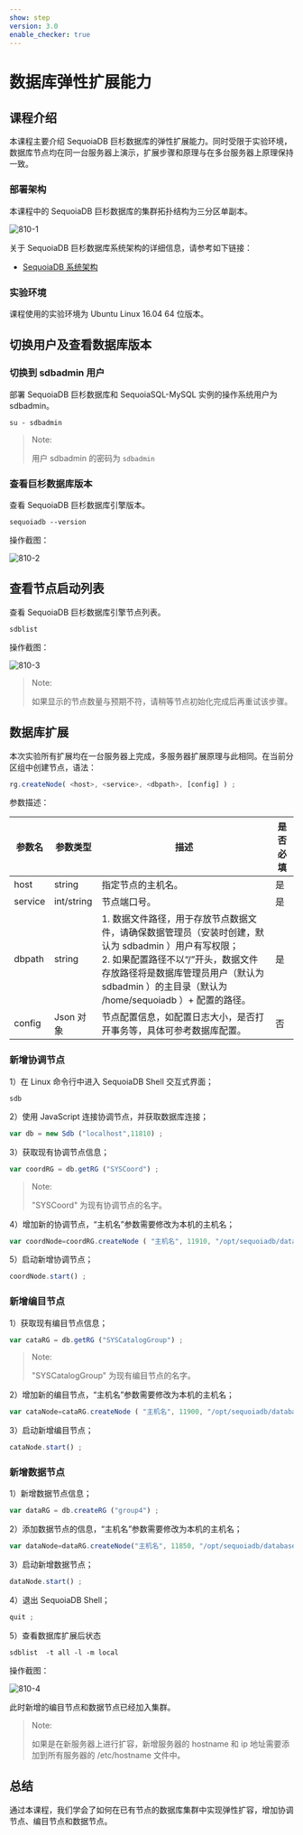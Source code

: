 ```yaml
---
show: step
version: 3.0
enable_checker: true
---
```




# 数据库弹性扩展能力

## 课程介绍

本课程主要介绍 SequoiaDB 巨杉数据库的弹性扩展能力。同时受限于实验环境，数据库节点均在同一台服务器上演示，扩展步骤和原理与在多台服务器上原理保持一致。

### 部署架构

本课程中的 SequoiaDB 巨杉数据库的集群拓扑结构为三分区单副本。

![810-1](https://doc.shiyanlou.com/courses/1544/1207281/edad10d1fca39ab74e2d0a1c01d34154)

关于 SequoiaDB 巨杉数据库系统架构的详细信息，请参考如下链接：

* [SequoiaDB 系统架构](http://doc.sequoiadb.com/cn/sequoiadb-cat_id-1519649201-edition_id-0)

### 实验环境

课程使用的实验环境为 Ubuntu Linux 16.04 64 位版本。

## 切换用户及查看数据库版本

### 切换到 sdbadmin 用户

部署 SequoiaDB 巨杉数据库和 SequoiaSQL-MySQL 实例的操作系统用户为 sdbadmin。

```shell
su - sdbadmin
```

>Note:
>
>用户 sdbadmin 的密码为 `sdbadmin`

### 查看巨杉数据库版本

查看 SequoiaDB 巨杉数据库引擎版本。

```shell
sequoiadb --version
```

操作截图：

![810-2](https://doc.shiyanlou.com/courses/1469/1207281/b4082b0d6d6bdf89d229aa713a53759d)

## 查看节点启动列表

查看 SequoiaDB 巨杉数据库引擎节点列表。

```shell
sdblist
```

操作截图：

![810-3](https://doc.shiyanlou.com/courses/1469/1207281/02fcaa58ac27e91688ead137fa748d6e)

>Note:
>
>如果显示的节点数量与预期不符，请稍等节点初始化完成后再重试该步骤。

## 数据库扩展

本次实验所有扩展均在一台服务器上完成，多服务器扩展原理与此相同。在当前分区组中创建节点，语法：

```javascript
rg.createNode( <host>, <service>, <dbpath>, [config] ) ;
```

参数描述：

| 参数名 | 参数类型   | 描述 | 是否必填 |
| ----- | --------- | ----------- | ------- |
| host | string | 指定节点的主机名。 | 是 |
| service  | 	int/string     | 节点端口号。    | 是 |
| dbpath  | string     | 1. 数据文件路径，用于存放节点数据文件，请确保数据管理员（安装时创建，默认为 sdbadmin ）用户有写权限； <br> 2. 如果配置路径不以“/”开头，数据文件存放路径将是数据库管理员用户（默认为 sdbadmin ）的主目录（默认为 /home/sequoiadb ）+ 配置的路径。    | 是 |
| config  | Json 对象     | 节点配置信息，如配置日志大小，是否打开事务等，具体可参考数据库配置。    | 否 |

### 新增协调节点

1）在 Linux 命令行中进入 SequoiaDB Shell 交互式界面；

```shell
sdb
```

2）使用 JavaScript 连接协调节点，并获取数据库连接；

```javascript
var db = new Sdb ("localhost",11810) ;
```

3）获取现有协调节点信息；

```javascript
var coordRG = db.getRG ("SYSCoord") ;
```

> Note:
>
> "SYSCoord" 为现有协调节点的名字。

4）增加新的协调节点，“主机名”参数需要修改为本机的主机名；

```javascript
var coordNode=coordRG.createNode ( "主机名", 11910, "/opt/sequoiadb/database/coord/11910/", { logfilenum : 5 , transactionon : true } ) ;
```

5）启动新增协调节点；

```javascript
coordNode.start() ;
```

### 新增编目节点

1）获取现有编目节点信息；

```javascript
var cataRG = db.getRG ("SYSCatalogGroup") ;
```

> Note:
>
> "SYSCatalogGroup" 为现有编目节点的名字。

2）增加新的编目节点，“主机名”参数需要修改为本机的主机名；

```javascript
var cataNode=cataRG.createNode ( "主机名", 11900, "/opt/sequoiadb/database/cata/11900/", { logfilenum : 5 , transactionon : true } ) ;
```

3）启动新增编目节点；

```javascript
cataNode.start() ;
```

### 新增数据节点

1）新增数据节点信息；

```javascript
var dataRG = db.createRG ("group4") ;
```

2）添加数据节点的信息，“主机名”参数需要修改为本机的主机名；

```javascript
var dataNode=dataRG.createNode("主机名", 11850, "/opt/sequoiadb/database/data/11850/", { logfilenum : 5 , transactionon : true } ) ;
```

3）启动新增数据节点；

```javascript
dataNode.start() ;
```

4）退出 SequoiaDB Shell；

```javascript
quit ;
```

5）查看数据库扩展后状态

```shell
sdblist  -t all -l -m local
```

操作截图：

 ![810-4](https://doc.shiyanlou.com/courses/1544/1207281/5ad9b922385ea36fd732e160e5b1353e)

此时新增的编目节点和数据节点已经加入集群。

> Note:
>
> 如果是在新服务器上进行扩容，新增服务器的 hostname 和 ip 地址需要添加到所有服务器的 /etc/hostname 文件中。

## 总结

通过本课程，我们学会了如何在已有节点的数据库集群中实现弹性扩容，增加协调节点、编目节点和数据节点。
